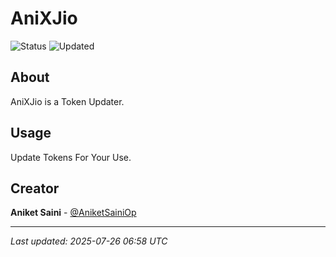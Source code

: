 # AniXJio

![Status](https://img.shields.io/badge/Status-Active-green)
![Updated](https://img.shields.io/badge/Updated-202507/26/250707/26/2526-blue)

## About

AniXJio is a Token Updater.
## Usage

Update Tokens For Your Use.

## Creator

**Aniket Saini** - [@AniketSainiOp](https://github.com/AniketSainiOp)

---

*Last updated: 2025-07-26 06:58 UTC*
